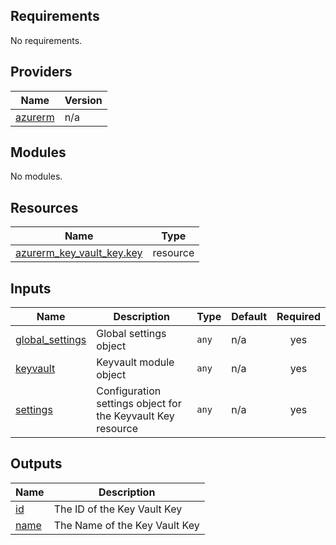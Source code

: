 <!-- BEGIN_TF_DOCS -->
## Requirements

No requirements.

## Providers

| Name | Version |
|------|---------|
| <a name="provider_azurerm"></a> [azurerm](#provider\_azurerm) | n/a |

## Modules

No modules.

## Resources

| Name | Type |
|------|------|
| [azurerm_key_vault_key.key](https://registry.terraform.io/providers/hashicorp/azurerm/latest/docs/resources/key_vault_key) | resource |

## Inputs

| Name | Description | Type | Default | Required |
|------|-------------|------|---------|:--------:|
| <a name="input_global_settings"></a> [global\_settings](#input\_global\_settings) | Global settings object | `any` | n/a | yes |
| <a name="input_keyvault"></a> [keyvault](#input\_keyvault) | Keyvault module object | `any` | n/a | yes |
| <a name="input_settings"></a> [settings](#input\_settings) | Configuration settings object for the Keyvault Key resource | `any` | n/a | yes |

## Outputs

| Name | Description |
|------|-------------|
| <a name="output_id"></a> [id](#output\_id) | The ID of the Key Vault Key |
| <a name="output_name"></a> [name](#output\_name) | The Name of the Key Vault Key |
<!-- END_TF_DOCS -->